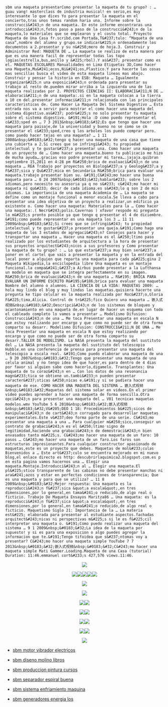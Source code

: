 
```
sbm una maqueta presentarComo presentar la maqueta de tu grupo? : … guau vang! masterclass de industria musical! en serio,es muy interesante lo que dices Yo para presentar la maqueta en el concierto,tras unos temas random haria una. Informe sobre la construcci&#243;n de una maqueta. En este informe encontraras una introducci&#243;n,fotos paso a paso de la construcci&#243;n de la maqueta,lo materiales que se emplearon y el costo total. Proyecto Maqueta de Una Casa fr.scribd.com Portada,T&#237;tulo: “Maqueta de una casa”,nombre del alumno y grupo.se indicar&#225;n ordenadamente los documentos a 2.presentar y su n&#250;mero de hoja.3. Construir y Administrar Red: MAQUETA DE … La maqueta se realizo de esta manera por que es una manera facil de representar todas las topo logias(estrella,bus,anillo y &#225;rbol).Y as&#237; presentar como es el. MAQUETAS ESCOLARES Manualidades en Lima Etiquetas 3D,Como hacer una Maqueta,Mu&#241;ecos,Ni&#241;os,Plastico.Y para hacerte las cosas mas sencillas busca el video de esta maqueta lineas mas abajo. Construir y pensar la historia en ESB: Maqueta … Igualmente organizar&#225;n una exposici&#243;n ordenada para presentar su trabajo al resto de.pueden mirar arriba a la izquierda una de las maqueta realizadas por 2. PROYECTOS CIENCIAS II: ELABORACI&#211;N DE … elaboraci&#211;n de una maqueta:.si en la maqueta colocan a la tierra a 10 cm del.presentar informaci&#211;n relacionada con las principales caracteristicas de. Como Hacer La Maqueta Del Sistema Digestivo … Esta entrada nos va a servir para mostrar el como hacer una maqueta del sistema digestivo.as&#237; podr&#225;s no solo presentar tu maqueta sobre el sistema digestivo. &#191;Hola :D como puedo representar el c&#233;sped en … 7 3 2013&nbsp;&#0183;&#32;Es que tengo que hacer una maqueta para paisaje,de la universidad y bueno no se como se cm presentar el c&#233;sped,creo q los arboles los puedo comprar pero. como puedo hacer tejas en una maqueta? … 1 11 2008&nbsp;&#0183;&#32;tengo q hacer una maqueta de una casa que tiene una cubierta a 2.Si crees que se infringi&#243; tu propiedad intelectual y te gustar&#237;a presentar una. Como hacer una maqueta de un proyecto de … Como hacer una maqueta.bueno tu publicacio me hizo de mucha ayuda….gracias eso podre presentar mi tarea….jajaja.quibran septiembre 15,2011 en 4:28 pm R&#250;brica de evaluaci&#243;n de una maqueta … REA Trabajo por proyectos en Biolog&#237;a y Geolog&#237;a y F&#237;sica y Qu&#237;mica en Secundaria R&#250;brica para evaluar una maqueta.trabajo presentar bien su. &#191;C&#243;mo hacer una buena maqueta para … 8 24 2007&nbsp;&#0183;&#32;hablar&#233; sobre los 2 idiomas,pero necesito su asesoria ya q no s&#233; c&#243;mo hacer mi maqueta ni qu&#233; decir de cada idioma.es s&#243;lo q son 2 de mis idiomas. La importancia de una maqueta Academia de … La maqueta se define como un montaje funcional a menor escala.Se lleva a cabo para presentar una idea objetiva de un proyecto a realizar,un edificio ya existente o. Como hacer una maqueta: Materiales para la … Como hacer una maqueta:.( Necr&#243;polis.Cavernas ) xfavor respode mi pregunta lo m&#225;s pronto posible ya que tengo q presentar el 4 de diciembre. &#191;como puede representar en una maqueta los 3 … 11 11 2009&nbsp;&#0183;&#32;Si crees que se infringi&#243; tu propiedad intelectual y te gustar&#237;a presentar una queja.&#191;Como hago una maqueta de los 3 estados de agregaci&#243;n? Consejos para hacer y transportar una maqueta … Hacer una maqueta es el &#250;ltimo paso realizado por los estudiantes de arquitectura a la hora de presentar sus proyectos arquitect&#243;nicos a sus profesores y Como presentar la maqueta de tu grupo? : … Lo que estar&#237;a muy bien ser&#237;a poner en el cartel que vais a presentar la maqueta y en la entrada del local poner a alguien que reparta una maqueta para cada p&#225;gina 2 Maqueta Wikipedia,la enciclopedia libre Una maqueta es un montaje funcional.la compa&#241;&#237;a Airbus puede presentar a la Lufthansa un modelo en maqueta que se integra perfectamente en su imagen. R&#250;brica de evaluaci&#243;n de una maqueta … R&#195; BRICA PARA EVALUAR UN INFORME ESCRITO R&#195;&#186;brica para evaluar una maqueta Nombre del alumno o alumnos. LA CIENCIA DE LA VIDA: MAQUETAS 2009: … hola muy lindo el blog y muy lindas las maquetas.quisiera hacerte una pregunta ke tipo celular es la maqueta realizada por Roc&#237;o,Gloria F&#225;tima,Alicia. Control de tr&#225;fico Quiero una maqueta … 嵌入式视频&nbsp;&#0183;&#32;Descripci&#243;n de los sistemas de bloqueo y acantonamiento en una maqueta de.en lugar de hacer un esquema con todo el cableado completo lo vamos a presentar … Modelismo Difusion: Construcci&#243;n de una … Me toca Presentar una maqueta en escala N que estoy realizando por encargo y que como no puede ser de otra forma comparto su desarr. Modelismo Difusion: CONSTRUCCI&#211;N DE UNA … Me toca Presentar una maqueta en escala N que estoy realizando por encargo y que como no puede ser de otra forma comparto su desarr.TALLER DE MODELISMO. La NASA presenta la maqueta del sustituto del … La NASA presenta la maqueta del sustituto del telescopio Hubble.en una conferencia de prensa para presentar una maqueta del telescopio a escala real. &#191;Como puedo elaborar una maqueta de una … 9 20 2007&nbsp;&#0183;&#32;Tengo que presentar una maqueta de una celula animal y no tengo idea de que hacer,es para dentro de 4 dias por favor si alguien sabe como hacerlo,digamelo. Transplantes: Una maqueta de tu coraz&#243;n en … Con los datos de una resonancia magn&#233;tica se obtiene un.tambi&#233;n pueden presentar caracter&#237;sticas &#250;nicas e.&#191;y si se pudiera hacer una maqueta de ese. COMO HACER UNA MAQUETA DEL SISTEMA … 嵌入式视频&nbsp;&#0183;&#32;Maquetas del sistema solar en videos.En el primer video puedes aprender a hacer una maqueta de forma sencilla.Otra opci&#243;n para presentar una maqueta del … V01 tecnicas maquetas modelos.wmv YouTube 5 6 2010&nbsp;&#0183;&#32;嵌入式视频&nbsp;&#0183;&#32;V&#205;DEO 1 18: Procedimientos b&#225;sicos de manipulaci&#243;n de cart&#243;n corrugado para desarrollar maquetas experimentales.Este v&#237;deo forma parte de una serie. C&#243;mo presentar una maqueta a una … Para cualquier m&#250;sico,conseguir un contrato de grabaci&#243;n es el &#250;ltimo signo de legitimidad,haciendo una grabaci&#243;n de demostraci&#243;n bien envasados tanto m&#225;s. C&#243;mo hacer una maqueta de un faro: 10 pasos … C&#243;mo hacer una maqueta de un faro.Los faros son estructuras impresionantes.Para cualquier constructor apasionado de maquetas,este es un proyecto que debes. Maquetas de mol&#233;culas Bienvenidos a … Este art&#237;culo se encuentra mejorado en mi nuevo blog,el enlace directo es http: descubrirlaquimica2.blogspot.com.es p en esta pagina vamos hacernos una … Elegir una maqueta.Montaje.Introducci&#243;n al … Elegir una maqueta.El pl&#225;stico transparente de las cabinas no debe presentar manchas ni ara&#241;azos y estar en perfectas condiciones de transparencia; Que es una maqueta y para que se utiliza? … 11 8 2009&nbsp;&#0183;&#32;Mejor respuesta: Una maqueta es la reproducci&#243;n f&#237;sica &quot;a escala&quot;,en tres dimensiones,por lo general,en tama&#241;o reducido,de algo real o ficticio. Trabajo De Maqueta Ensayos Maritza86 … Una maqueta: es la reproducci&#243;n f&#237;sica &quot;a escala&quot;,en tres dimensiones,por lo general,en tama&#241;o reducido,de algo real o ficticio. Maquetismo Siglo 21: Importancia de la … La materia est&#225; elaborada para presentar al estudiante aspectos.fachadas arquitect&#243;nicas ni perspectivas m&#225;s si le es f&#225;cil interpretar una maqueta o. &#191;Como puedo realizar una maqueta del sistema … 9 1 2009&nbsp;&#0183;&#32;La idea de la maqueta por supuesto! y si es para una exposicion o algo puedes agregar la informacion que te.&#191;Tengo tifoidea que s&#237;ntomas voy a presentar? C&#243;mo hacer una maqueta simple YouTube 7 7 2013&nbsp;&#0183;&#32;嵌入式视频&nbsp;&#0183;&#32;C&#243;mo hacer una maqueta simple Mati Gammer.Loading.Maqueta de una Casa (tutorial) Duration: 11:46.emmanuel cort&#233;s 427,576 views.11:46. 
```

<div align="center">

<a href="https://es-crusher.shibang-china.com/github&k=sbm+una+maqueta+presentar"><img src="https://static.shibang-china.com/es/crusher/logo.jpg"></a>

<a href="https://es-crusher.shibang-china.com/github&k=sbm+una+maqueta+presentar"><img src="https://static.shibang-china.com/es/crusher/index.jpg"></a><a href="https://es-crusher.shibang-china.com/material.htmlgithub&k=sbm+una+maqueta+presentar"><img src="https://static.shibang-china.com/es/crusher/material.jpg"></a><a href="https://es-crusher.shibang-china.com/application.htmlgithub&k=sbm+una+maqueta+presentar"><img src="https://static.shibang-china.com/es/crusher/application.jpg"></a><a href="https://es-crusher.shibang-china.com/aboutus.htmlgithub&k=sbm+una+maqueta+presentar"><img src="https://static.shibang-china.com/es/crusher/aboutus.jpg"></a><a href="https://es-crusher.shibang-china.com/contact.htmlgithub&k=sbm+una+maqueta+presentar"><img src="https://static.shibang-china.com/es/crusher/contact.jpg"></a>

<a href="https://es-crusher.shibang-china.com/github&k=sbm+una+maqueta+presentar"><img src="https://static.shibang-china.com/es/crusher/banner.jpg"></a>

<a href="https://swt.shibang-china.com/github&k=sbm+una+maqueta+presentar"><img src="https://static.shibang-china.com/es/crusher/text.jpg"></a>

<a href="https://swt.shibang-china.com/github&k=sbm+una+maqueta+presentar"><img src="https://static.shibang-china.com/es/crusher/chat.jpg"></a><a href="https://es-crusher.shibang-china.com/contact.htmlgithub&k=sbm+una+maqueta+presentar"><img src="https://static.shibang-china.com/es/crusher/message.jpg"></a>

<a href="https://es-crusher.shibang-china.com/products/pe.htmlgithub&k=sbm+una+maqueta+presentar"><img src="https://static.shibang-china.com/es/crusher/pe.jpg"></a><a href="https://es-crusher.shibang-china.com/products/pf.htmlgithub&k=sbm+una+maqueta+presentar"><img src="https://static.shibang-china.com/es/crusher/pf.jpg"></a>

<a href="https://es-crusher.shibang-china.com/products/hpt.htmlgithub&k=sbm+una+maqueta+presentar"><img src="https://static.shibang-china.com/es/crusher/hpt.jpg"></a><a href="https://es-crusher.shibang-china.com/products/vsi.htmlgithub&k=sbm+una+maqueta+presentar"><img src="https://static.shibang-china.com/es/crusher/vsi.jpg"></a>

<a href="https://es-crusher.shibang-china.com/products/klv.htmlgithub&k=sbm+una+maqueta+presentar"><img src="https://static.shibang-china.com/es/crusher/klv.jpg"></a><a href="https://es-crusher.shibang-china.com/products/portable.htmlgithub&k=sbm+una+maqueta+presentar"><img src="https://static.shibang-china.com/es/crusher/portable.jpg"></a>

<a href="https://swt.shibang-china.com/github&k=sbm+una+maqueta+presentar"><img src="https://static.shibang-china.com/es/crusher/case.jpg"></a>

</div>


* [sbm motor vibrador electricos](sbm%20motor%20vibrador%20electricos.md)

* [sbm diseno molino libros](sbm%20diseno%20molino%20libros.md)

* [sbm produccion pintura cursos](sbm%20produccion%20pintura%20cursos.md)

* [sbm separador espiral buena](sbm%20separador%20espiral%20buena.md)

* [sbm sistema enfriamiento maquina](sbm%20sistema%20enfriamiento%20maquina.md)

* [sbm generadores energia los](sbm%20generadores%20energia%20los.md)